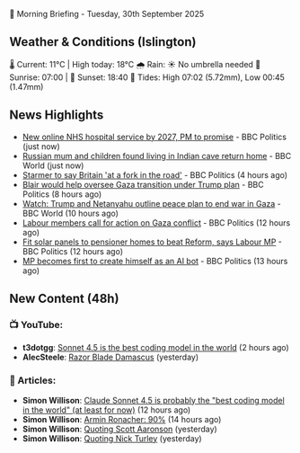 🌅 Morning Briefing - Tuesday, 30th September 2025

## Weather & Conditions (Islington)

🌡️ Current: 11°C | High today: 18°C
🌧️ Rain: ☀️ No umbrella needed
🌅 Sunrise: 07:00 | 🌇 Sunset: 18:40
🌊 Tides: High 07:02 (5.72mm), Low 00:45 (1.47mm)

## News Highlights

- [New online NHS hospital service by 2027, PM to promise](https://www.bbc.com/news/articles/c9317k58xkjo?at_medium=RSS&at_campaign=rss) - BBC Politics (just now)
- [Russian mum and children found living in Indian cave return home](https://www.bbc.com/news/articles/cjed4np5q38o?at_medium=RSS&at_campaign=rss) - BBC World (just now)
- [Starmer to say Britain 'at a fork in the road'](https://www.bbc.com/news/articles/cn4w37x524wo?at_medium=RSS&at_campaign=rss) - BBC Politics (4 hours ago)
- [Blair would help oversee Gaza transition under Trump plan](https://www.bbc.com/news/articles/cq5j989107lo?at_medium=RSS&at_campaign=rss) - BBC Politics (8 hours ago)
- [Watch: Trump and Netanyahu outline peace plan to end war in Gaza](https://www.bbc.com/news/videos/c24r8zj1mnro?at_medium=RSS&at_campaign=rss) - BBC World (10 hours ago)
- [Labour members call for action on Gaza conflict](https://www.bbc.com/news/articles/c179vejkx8ko?at_medium=RSS&at_campaign=rss) - BBC Politics (12 hours ago)
- [Fit solar panels to pensioner homes to beat Reform, says Labour MP](https://www.bbc.com/news/articles/cpd9544889po?at_medium=RSS&at_campaign=rss) - BBC Politics (12 hours ago)
- [MP becomes first to create himself as an AI bot](https://www.bbc.com/news/videos/clyljxrr0deo?at_medium=RSS&at_campaign=rss) - BBC Politics (13 hours ago)

## New Content (48h)
### 📺 YouTube:

- **t3dotgg**: [Sonnet 4.5 is the best coding model in the world](https://www.youtube.com/watch?v=uZBjVeyiYkk) (2 hours ago)
- **AlecSteele**: [Razor Blade Damascus](https://www.youtube.com/watch?v=mk38onXeXek) (yesterday)

### 📝 Articles:

- **Simon Willison**: [Claude Sonnet 4.5 is probably the "best coding model in the world" (at least for now)](https://simonwillison.net/2025/Sep/29/claude-sonnet-4-5/#atom-everything) (12 hours ago)
- **Simon Willison**: [Armin Ronacher: 90%](https://simonwillison.net/2025/Sep/29/armin-ronacher-90/#atom-everything) (14 hours ago)
- **Simon Willison**: [Quoting Scott Aaronson](https://simonwillison.net/2025/Sep/29/scott-aaronson/#atom-everything) (yesterday)
- **Simon Willison**: [Quoting Nick Turley](https://simonwillison.net/2025/Sep/28/nick-turley/#atom-everything) (yesterday)
